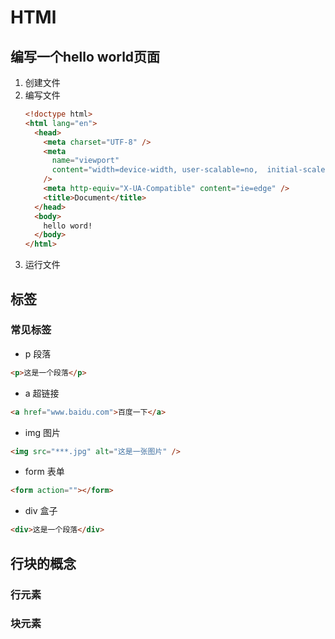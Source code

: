# HTMl

## 编写一个hello world页面

1. 创建文件
2. 编写文件
   ```html
   <!doctype html>
   <html lang="en">
     <head>
       <meta charset="UTF-8" />
       <meta
         name="viewport"
         content="width=device-width, user-scalable=no,  initial-scale=1.0, maximum-scale=1.0, minimum-scale=1.0"
       />
       <meta http-equiv="X-UA-Compatible" content="ie=edge" />
       <title>Document</title>
     </head>
     <body>
       hello word!
     </body>
   </html>
   ```
3. 运行文件

## 标签

### 常见标签

- p 段落

```html
<p>这是一个段落</p>
```

- a 超链接

```html
<a href="www.baidu.com">百度一下</a>
```

- img 图片

```html
<img src="***.jpg" alt="这是一张图片" />
```

- form 表单

```html
<form action=""></form>
```

- div 盒子

```html
<div>这是一个段落</div>
```

## 行块的概念

### 行元素

### 块元素

